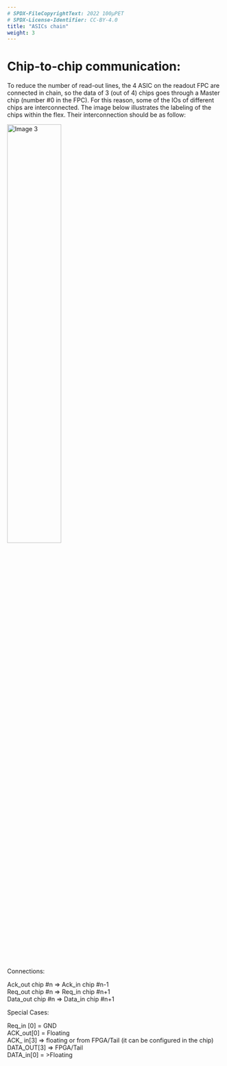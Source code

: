 ```yaml
---
# SPDX-FileCopyrightText: 2022 100µPET
# SPDX-License-Identifier: CC-BY-4.0
title: "ASICs chain"
weight: 3
---
```


# Chip-to-chip communication:
To reduce the number of read-out lines, the 4 ASIC on the readout FPC are connected in chain, so the data of 3 (out of 4) chips goes through a Master chip (number #0 in the FPC).
For this reason, some of the IOs of different chips are interconnected. The image below illustrates the labeling of the chips within the flex. Their interconnection should be as follow:

<img src="../100upet_module_montage.png" width="50%" alt="Image 3">

Connections:

Ack_out chip #n  => Ack_in chip #n-1 <br>
Req_out chip #n  => Req_in chip #n+1 <br>
Data_out chip #n => Data_in chip #n+1 <br>

Special Cases:

Req_in [0] = GND <br>
ACK_out[0] = Floating <br>
ACK_ in[3] => floating or from FPGA/Tail (it can be configured in the chip) <br>
DATA_OUT[3] => FPGA/Tail <br>
DATA_in[0] = >Floating <br>
